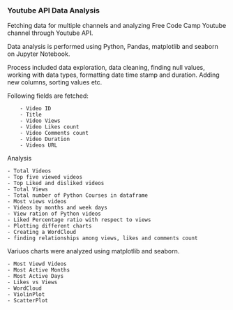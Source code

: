### Youtube API Data Analysis

Fetching data for multiple channels and analyzing Free Code Camp Youtube channel through Youtube API.

Data analysis is performed using Python, Pandas, matplotlib and seaborn on Jupyter Notebook.

Process included data exploration, data cleaning, finding null values, working with data types, formatting date time stamp and duration. Adding new columns, sorting values etc. 

Following fields are fetched:


        - Video ID
        - Title
        - Video Views
        - Video Likes count
        - Video Comments count
        - Video Duration
        - Videos URL

Analysis

    - Total Videos
    - Top five viewed videos
    - Top Liked and disliked videos
    - Total Views
    - Total number of Python Courses in dataframe
    - Most views videos
    - Videos by months and week days
    - View ration of Python videos
    - Liked Percentage ratio with respect to views
    - Plotting different charts
    - Creating a WordCloud
    - finding relationships among views, likes and comments count
	
	
Variuos charts were analyzed using matplotlib and seaborn. 


	- Most Viewd Videos
	- Most Active Months
	- Most Active Days 
	- Likes vs Views 
	- WordCloud 
	- ViolinPlot
	- ScatterPlot
